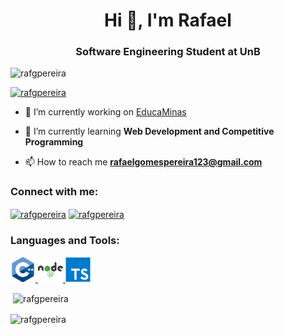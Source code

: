 <h1 align="center">Hi 👋, I'm Rafael</h1>
<h3 align="center">Software Engineering Student at UnB</h3>

<p align="left"> <img src="https://komarev.com/ghpvc/?username=rafgpereira&label=Profile%20views&color=0e75b6&style=flat" alt="rafgpereira" /> </p>

<p align="left"> <a href="https://github.com/ryo-ma/github-profile-trophy"><img src="https://github-profile-trophy.vercel.app/?username=rafgpereira" alt="rafgpereira" /></a> </p>

- 🔭 I’m currently working on [EducaMinas](https://github.com/unb-mds/EducaMinas-2024.1)

- 🌱 I’m currently learning **Web Development and Competitive Programming**

- 📫 How to reach me **rafaelgomespereira123@gmail.com**

<h3 align="left">Connect with me:</h3>
<p align="left">
<a href="https://linkedin.com/in/rafgpereira" target="blank"><img align="center" src="https://raw.githubusercontent.com/rahuldkjain/github-profile-readme-generator/master/src/images/icons/Social/linked-in-alt.svg" alt="rafgpereira" height="30" width="40" /></a>
<a href="https://instagram.com/rafgpereira" target="blank"><img align="center" src="https://raw.githubusercontent.com/rahuldkjain/github-profile-readme-generator/master/src/images/icons/Social/instagram.svg" alt="rafgpereira" height="30" width="40" /></a>
</p>

<h3 align="left">Languages and Tools:</h3>
<p align="left"> <a href="https://www.w3schools.com/cpp/" target="_blank" rel="noreferrer"> <img src="https://raw.githubusercontent.com/devicons/devicon/master/icons/cplusplus/cplusplus-original.svg" alt="cplusplus" width="40" height="40"/> </a> <a href="https://nodejs.org" target="_blank" rel="noreferrer"> <img src="https://raw.githubusercontent.com/devicons/devicon/master/icons/nodejs/nodejs-original-wordmark.svg" alt="nodejs" width="40" height="40"/> </a> <a href="https://www.typescriptlang.org/" target="_blank" rel="noreferrer"> <img src="https://raw.githubusercontent.com/devicons/devicon/master/icons/typescript/typescript-original.svg" alt="typescript" width="40" height="40"/> </a> </p>

<p>&nbsp;<img align="center" src="https://github-readme-stats.vercel.app/api?username=rafgpereira&show_icons=true&locale=en" alt="rafgpereira" /></p>

<p><img align="center" src="https://github-readme-streak-stats.herokuapp.com/?user=rafgpereira&" alt="rafgpereira" /></p>
